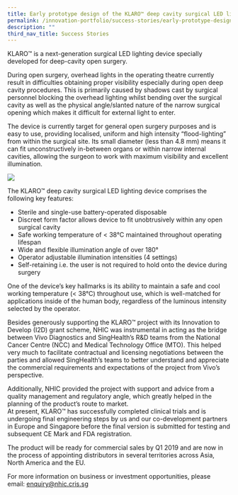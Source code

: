 ```yaml
---
title: Early prototype design of the KLARO™ deep cavity surgical LED lighting device
permalink: /innovation-portfolio/success-stories/early-prototype-design-of-the-klaro/
description: ""
third_nav_title: Success Stories
---
```

KLARO™ is a next-generation surgical LED lighting device specially developed for deep-cavity open surgery.

During open surgery, overhead lights in the operating theatre currently result in difficulties obtaining proper visibility especially during open deep cavity procedures. This is primarily caused by shadows cast by surgical personnel blocking the overhead lighting whilst bending over the surgical cavity as well as the physical angle/slanted nature of the narrow surgical opening which makes it difficult for external light to enter.

The device is currently target for general open surgery purposes and is easy to use, providing localised, uniform and high intensity “flood-lighting” from within the surgical site. Its small diameter (less than 4.8 mm) means it can fit unconstructively in-between organs or within narrow internal cavities, allowing the surgeon to work with maximum visibility and excellent illumination.

![](/images/Innovation%20Portfolio/Success%20Stories/KLARO™/success_vivo.jpg)

The KLARO™ deep cavity surgical LED lighting device comprises the following key features:

*   Sterile and single-use battery-operated disposable
*   Discreet form factor allows device to fit unobtrusively within any open surgical cavity
*   Safe working temperature of &lt; 38°C maintained throughout operating lifespan
*   Wide and flexible illumination angle of over 180°
*   Operator adjustable illumination intensities (4 settings)
*   Self-retaining i.e. the user is not required to hold onto the device during surgery

One of the device’s key hallmarks is its ability to maintain a safe and cool working temperature (&lt; 38°C) throughout use, which is well-matched for applications inside of the human body, regardless of the luminous intensity selected by the operator.

Besides generously supporting the KLARO™ project with its Innovation to Develop (I2D) grant scheme, NHIC was instrumental in acting as the bridge between Vivo Diagnostics and SingHealth’s R&amp;D teams from the National Cancer Centre (NCC) and Medical Technology Office (MTO). This helped very much to facilitate contractual and licensing negotiations between the parties and allowed SingHealth’s teams to better understand and appreciate the commercial requirements and expectations of the project from Vivo’s perspective.

Additionally, NHIC provided the project with support and advice from a quality management and regulatory angle, which greatly helped in the planning of the product’s route to market.  
At present, KLARO™ has successfully completed clinical trials and is undergoing final engineering steps by us and our co-development partners in Europe and Singapore before the final version is submitted for testing and subsequent CE Mark and FDA registration.

The product will be ready for commercial sales by Q1 2019 and are now in the process of appointing distributors in several territories across Asia, North America and the EU.

For more information on business or investment opportunities, please email:&nbsp;[enquiry@nhic.cris.sg](mailto:enquiry@nhic.cris.sg)